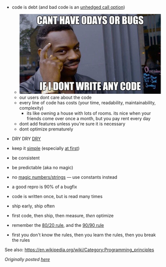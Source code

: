 ---
---

- code is debt (and bad code is an [unhedged call option](https://www.castsoftware.com/blog/bad-code-isnt-technical-debt-its-an-unhedged-call-option))
  - ![cant have 0-days or bugs if I dont write any code](/img/no-bugs.jpg)
  - our users dont care about the code
  - every line of code has costs (your time, readability, maintainability, complexity)
    - its like owning a house with lots of rooms. its nice when your friends come over once a month, but you pay rent every day
  - dont add features unless you're sure it is necessary
  - dont optimize prematurely

- DRY DRY [DRY](https://en.wikipedia.org/wiki/Don%27t_repeat_yourself)

- keep it [simple](https://github.com/matthiasn/talk-transcripts/blob/master/Hickey_Rich/SimpleMadeEasy.md) (especially [at first](https://en.wikipedia.org/wiki/John_Gall_(author)#Gall.27s_law))

- be consistent

- be predictable (aka no magic)
    
- no [magic numbers/strings](https://en.wikipedia.org/wiki/Magic_number_(programming)#Unnamed_numerical_constants) — use constants instead

- a good repro is 90% of a bugfix

- code is written once, but is read many times

- ship early, ship often

- first code, then ship, then measure, *then* optimize

- remember the [80/20 rule](https://en.wikipedia.org/wiki/Pareto_principle), and the [90/90 rule](https://en.wikipedia.org/wiki/Ninety-ninety_rule)

- first you don't know the rules, then you learn the rules, then you break the rules

See also: <https://en.wikipedia.org/wiki/Category:Programming_principles>


*Originally posted [here](https://gist.github.com/lyoshenka/0a43205aa9a072b196ff87e2c689a8b9)*